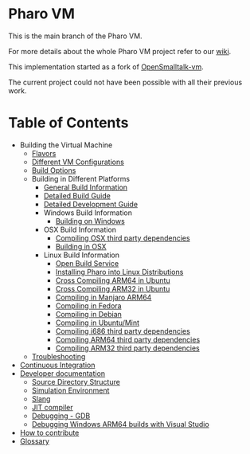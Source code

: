 # Pharo VM

This is the main branch of the Pharo VM.

For more details about the whole Pharo VM project refer to our [wiki](../../wiki). 

This implementation started as a fork of [OpenSmalltalk-vm](https://github.com/OpenSmalltalk/opensmalltalk-vm).

The current project could not have been possible with all their previous work.

# Table of Contents

- Building the Virtual Machine
  - [Flavors](Flavors)
  - [Different VM Configurations](PharoVM-Versions)
  - [Build Options](CMake-Configuration-Options)
  - Building in Different Platforms
    - [General Build Information](General-Build-Information)
    - [Detailed Build Guide](Detailed-Build-Guide)
    - [Detailed Development Guide](Detailed-Development-Guide)
    - Windows Build Information
      - [Building on Windows](Building-on-Windows)
    - OSX Build Information
      - [Compiling OSX third party dependencies](Building-OSX-ARM64-Third-Party-Dependencies)
      - [Building in OSX](Building-in-OSX)
    - Linux Build Information
      - [Open Build Service](Pharo-on-Open-Build-Service)
      - [Installing Pharo into Linux Distributions](Installing-Pharo-into-Linux-distributions)
      - [Cross Compiling ARM64 in Ubuntu](Crosscompiling-ARMv8-in-Ubuntu)
      - [Cross Compiling ARM32 in Ubuntu](Crosscompiling-ARMv7-in-Ubuntu-for-Rasbian)
      - [Compiling in Manjaro ARM64](Compiling-in-Manjaro-ARM64)
      - [Compiling in Fedora](Compiling-in-Fedora)
      - [Compiling in Debian](Compiling-in-Debian)
      - [Compiling in Ubuntu/Mint](Compiling-in-Ubuntu)
      - [Compiling i686 third party dependencies](Building-Linux-i686-(32bits)-Third-Party-Dependencies)
      - [Compiling ARM64 third party dependencies](Building-Linux-ARM64-Third-Party-Dependencies)
      - [Compiling ARM32 third party dependencies](Building-Linux-ARM32-Third-Party-Dependencies)
  - [Troubleshooting](Troubleshooting)
- [Continuous Integration](Continuous-Integration)
- [Developer documentation](#developer-documentation)
  - [Source Directory Structure](Source-Directory-Structure)
  - [Simulation Environment](Simulation-Environment)
  - [Slang](Slang)
  - [JIT compiler](JIT-Compiler)
  - [Debugging - GDB](gdb)
  - [Debugging Windows ARM64 builds with Visual Studio](Debugging-ARM64-on-Windows-with-Visual-Studio)
- [How to contribute](How-to-contribute)
- [Glossary](Glossary)